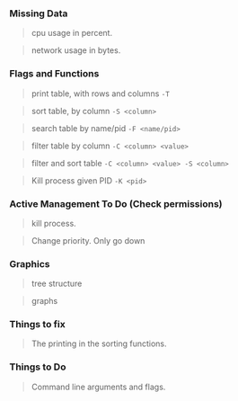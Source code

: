 ### Missing Data
> cpu usage in percent.

> network usage in bytes.

### Flags and Functions
> print table, with rows and columns    `-T`

> sort table, by column                 `-S <column>`

> search table by name/pid              `-F <name/pid>`

> filter table by column                `-C <column> <value>`

> filter and sort table                 `-C <column> <value> -S <column>`

> Kill process given PID                `-K <pid>`

### Active Management To Do (Check permissions)
> kill process.

> Change priority. Only go down

### Graphics
> tree structure

>  graphs

### Things to fix

> The printing in the sorting functions.

### Things to Do

> Command line arguments and flags.